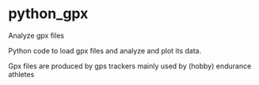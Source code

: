 # python_gpx
Analyze gpx files

Python code to load gpx files and analyze and plot its data.

Gpx files are produced by gps trackers mainly used by (hobby) endurance athletes
